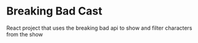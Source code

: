 # Breaking Bad Cast

React project that uses the breaking bad api to show and filter characters from the show

